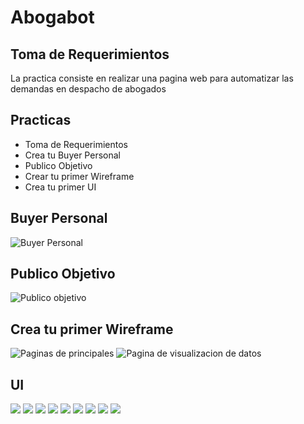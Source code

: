 # Abogabot   

## Toma de Requerimientos
La practica consiste en realizar una pagina web para automatizar las demandas en despacho de abogados 





## Practicas 

- Toma de Requerimientos 
- Crea tu Buyer Personal
- Publico Objetivo
- Crear tu primer Wireframe
- Crea tu primer UI

## Buyer Personal 
![](img/Buyer%20Personal.png "Buyer Personal")

## Publico Objetivo
![](img/Publico%20Objetivo.jpg "Publico objetivo")

## Crea tu primer Wireframe
![](img/wireframe1.jpg "Paginas de principales")
![](img/wireframe.jpg "Pagina de visualizacion de datos")

## UI 
![](img/UI/PaginaPrincipal.png)
![](img/UI/FormularioDemanda.png)
![](img/UI/Registro.png)
![](img/UI/Login.png)
![](img/UI/Pago.png)
![](img/UI/Usuario.png)
![](img/UI/Administrador.png)
![](img/UI/AdministradorPago.png)
![](img/UI/AdministradorComentarios.png)



